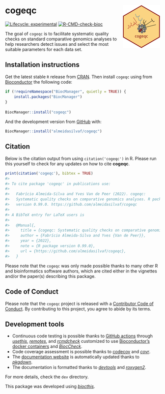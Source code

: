 
<!-- README.md is generated from README.Rmd. Please edit that file -->

# cogeqc <img src='man/figures/logo.png' align="right" height="139" />

<!-- badges: start -->

[![Lifecycle:
experimental](https://img.shields.io/badge/lifecycle-experimental-orange.svg)](https://lifecycle.r-lib.org/articles/stages.html#experimental)
[![R-CMD-check-bioc](https://github.com/almeidasilvaf/cogeqc/workflows/R-CMD-check-bioc/badge.svg)](https://github.com/almeidasilvaf/cogeqc/actions)
<!-- badges: end -->

The goal of `cogeqc` is to facilitate systematic quality checks on
standard comparative genomics analyses to help researchers detect issues
and select the most suitable parameters for each data set.

## Installation instructions

Get the latest stable `R` release from
[CRAN](http://cran.r-project.org/). Then install `cogeqc` using from
[Bioconductor](http://bioconductor.org/) the following code:

``` r
if (!requireNamespace("BiocManager", quietly = TRUE)) {
    install.packages("BiocManager")
}

BiocManager::install("cogeqc")
```

And the development version from
[GitHub](https://github.com/almeidasilvaf/cogeqc) with:

``` r
BiocManager::install("almeidasilvaf/cogeqc")
```

## Citation

Below is the citation output from using `citation('cogeqc')` in R.
Please run this yourself to check for any updates on how to cite
**cogeqc**.

``` r
print(citation('cogeqc'), bibtex = TRUE)
#> 
#> To cite package 'cogeqc' in publications use:
#> 
#>   Fabrício Almeida-Silva and Yves Van de Peer (2022). cogeqc:
#>   Systematic quality checks on comparative genomics analyses. R package
#>   version 0.99.0. https://github.com/almeidasilvaf/cogeqc
#> 
#> A BibTeX entry for LaTeX users is
#> 
#>   @Manual{,
#>     title = {cogeqc: Systematic quality checks on comparative genomics analyses},
#>     author = {Fabrício Almeida-Silva and Yves {Van de Peer}},
#>     year = {2022},
#>     note = {R package version 0.99.0},
#>     url = {https://github.com/almeidasilvaf/cogeqc},
#>   }
```

Please note that the `cogeqc` was only made possible thanks to many
other R and bioinformatics software authors, which are cited either in
the vignettes and/or the paper(s) describing this package.

## Code of Conduct

Please note that the `cogeqc` project is released with a [Contributor
Code of Conduct](http://bioconductor.org/about/code-of-conduct/). By
contributing to this project, you agree to abide by its terms.

## Development tools

-   Continuous code testing is possible thanks to [GitHub
    actions](https://www.tidyverse.org/blog/2020/04/usethis-1-6-0/)
    through *[usethis](https://CRAN.R-project.org/package=usethis)*,
    *[remotes](https://CRAN.R-project.org/package=remotes)*, and
    *[rcmdcheck](https://CRAN.R-project.org/package=rcmdcheck)*
    customized to use [Bioconductor’s docker
    containers](https://www.bioconductor.org/help/docker/) and
    *[BiocCheck](https://bioconductor.org/packages/3.13/BiocCheck)*.
-   Code coverage assessment is possible thanks to
    [codecov](https://codecov.io/gh) and
    *[covr](https://CRAN.R-project.org/package=covr)*.
-   The [documentation website](http://almeidasilvaf.github.io/cogeqc)
    is automatically updated thanks to
    *[pkgdown](https://CRAN.R-project.org/package=pkgdown)*.
-   The documentation is formatted thanks to
    *[devtools](https://CRAN.R-project.org/package=devtools)* and
    *[roxygen2](https://CRAN.R-project.org/package=roxygen2)*.

For more details, check the `dev` directory.

This package was developed using
*[biocthis](https://bioconductor.org/packages/3.13/biocthis)*.
